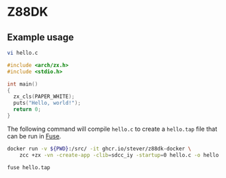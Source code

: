 # Z88DK

## Example usage

```bash
vi hello.c
```

```c
#include <arch/zx.h>
#include <stdio.h>

int main()
{
  zx_cls(PAPER_WHITE);
  puts("Hello, world!");
  return 0;
}
```

The following command will compile `hello.c` to create a `hello.tap` file that can be run in [Fuse](https://fuse-emulator.sourceforge.net/).

```bash
docker run -v ${PWD}:/src/ -it ghcr.io/stever/z88dk-docker \
	zcc +zx -vn -create-app -clib=sdcc_iy -startup=0 hello.c -o hello
```

```bash
fuse hello.tap
```
